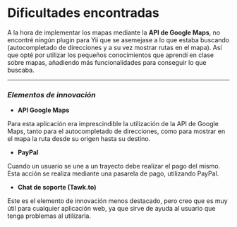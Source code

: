 # Dificultades encontradas

A la hora de implementar los mapas mediante la **API de Google Maps**, no encontré ningún plugin para Yii que se asemejase a lo que estaba buscando (autocompletado de direcciones y a su vez mostrar rutas en el mapa). Así que opté por utilizar los pequeños conocimientos que aprendí en clase sobre mapas, añadiendo más funcionalidades para conseguir lo que buscaba.

***

### ***Elementos de innovación***

* **API Google Maps**

Para esta aplicación era imprescindible la utilización de la API de Google Maps, tanto para el autocompletado de direcciones, como para mostrar en el mapa la ruta desde su origen hasta su destino.

* **PayPal**

Cuando un usuario se une a un trayecto debe realizar el pago del mismo. Esta acción se realiza mediante una pasarela de pago, utilizando PayPal.

* **Chat de soporte (Tawk.to)**

Este es el elemento de innovación menos destacado, pero creo que es muy útil para cualquier aplicación web, ya que sirve de ayuda al usuario que tenga problemas al utilizarla.
